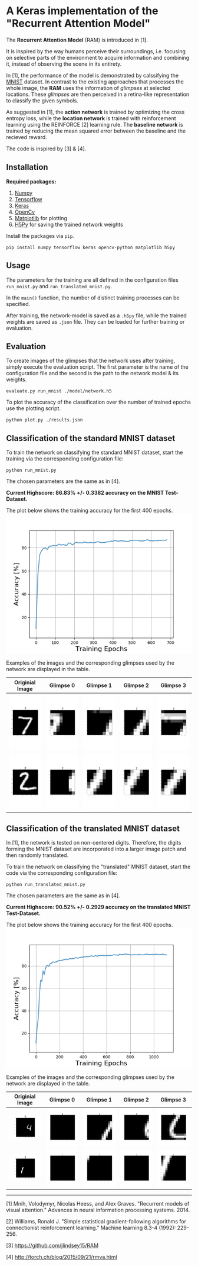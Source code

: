 # A Keras implementation of the "Recurrent Attention Model"

The **Recurrent Attention Model** (RAM) is introduced in [1]. 

It is inspired by the way humans perceive their surroundings, i.e. focusing on selective parts of the 
environment to acquire information and combining it, instead of observing the scene in its entirety.

In [1], the performance of the model is demonstrated by calssifying the [MNIST](http://yann.lecun.com/exdb/mnist/) dataset.
In contrast to the existing approaches that processes the whole image, the **RAM** uses the information of *glimpses* at selected locations. 
These *glimpses* are then perceived in a retina-like representation to classify the given symbols.

As suggested in [1], the **action network** is trained by optimizing the cross entropy loss, 
while the **location network** is trained with reinforcement learning using the REINFORCE [2] learning rule. 
The **baseline network** is trained by reducing the mean squared error between the baseline and the recieved reward.

The code is inspired by [3] & [4].

## Installation
**Required packages:**
1. [Numpy](http://www.numpy.org/)
2. [Tensorflow](https://www.tensorflow.org/)
3. [Keras](https://keras.io/)
4. [OpenCv](https://opencv.org/)
5. [Matplotlib](http://matplotlib.org/) for plotting
6. [H5Py](http://www.h5py.org/) for saving the trained network weights

Install the packages via `pip`.

```
pip install numpy tensorflow keras opencv-python matplotlib h5py
```

## Usage
The parameters for the training are all defined in the configuration files 
`run_mnist.py` and `run_translated_mnist.py`.

In the `main()` function, the number of distinct training processes can be specified.

After training, the network-model is 
saved as a `.h5py` file, while the trained weights are saved as `.json` file.
They can be loaded for further training or evaluation.

## Evaluation
To create images of the glimpses that the network uses after training, simply execute the evaluation script.
The first parameter is the name of the configuration file and the second is the path to the network model & its weights.
```
evaluate.py run_mnist ./model/network.h5
```

To plot the accuracy of the classification over the number of trained epochs use the plotting script. 
```
python plot.py ./results.json
```

## Classification of the standard MNIST dataset
To train the network on classifying the standard MNIST dataset, 
start the training via the corresponding configuration file:
```
python run_mnist.py
```
The chosen parameters are the same as in [4].

**Current Highscore:  86.83% +/- 0.3382 accuracy on the MNIST Test-Dataset.**

The plot below shows the training accuracy for the first 400 epochs. 
![Example](./MNIST_Results/MNIST_accuracy.png)

Examples of the images and the corresponding glimpses used by the network are displayed in the table.
 
|Originial Image | Glimpse 0| Glimpse 1| Glimpse 2 |Glimpse 3|
|:--:|:--:|:--:|:--:|:--:|
|<img src="./MNIST_Results/Images/symbol_0.png" alt="Symbol0" width="140">|<img src="./MNIST_Results/Images/symbol_0_glimpse_0_zoom_1.png" alt="Glimpse0" width="140">|<img src="./MNIST_Results/Images/symbol_0_glimpse_1_zoom_1.png" alt="Glimpse1" width="140">|<img src="./MNIST_Results/Images/symbol_0_glimpse_2_zoom_1.png" alt="Glimpse2" width="140">|<img src="./MNIST_Results/Images/symbol_0_glimpse_3_zoom_1.png" alt="Glimpse3" width="140">|
|<img src="./MNIST_Results/Images/symbol_1.png" alt="Symbol1" width="140">|<img src="./MNIST_Results/Images/symbol_1_glimpse_0_zoom_1.png" alt="Glimpse0" width="140">|<img src="./MNIST_Results/Images/symbol_1_glimpse_1_zoom_1.png" alt="Glimpse1" width="140">|<img src="./MNIST_Results/Images/symbol_1_glimpse_2_zoom_1.png" alt="Glimpse2" width="140">|<img src="./MNIST_Results/Images/symbol_1_glimpse_3_zoom_1.png" alt="Glimpse3" width="140">|


## Classification of the translated MNIST dataset
In [1], the network is tested on non-centered digits. 
Therefore, the digits forming the MNIST dataset are incorporated into a
larger image patch and then randomly translated.  

To train the network on classifying the "translated" MNIST dataset, 
start the code via the corresponding configuration file:
```
python run_translated_mnist.py
```
The chosen parameters are the same as in [4].

**Current Highscore:  90.52% +/- 0.2929 accuracy on the translated MNIST Test-Dataset.**

The plot below shows the training accuracy for the first 400 epochs. 
![Example](./MNIST_translated_Results/MNIST_translated_accuracy.png)

Examples of the images and the corresponding glimpses used by the network are displayed in the table.
 
|Originial Image | Glimpse 0| Glimpse 1| Glimpse 2 |Glimpse 3|
|:--:|:--:|:--:|:--:|:--:|
|<img src="./MNIST_translated_Results/Images/symbol_0.png" alt="Symbol0" width="140">|<img src="./MNIST_translated_Results/Images/symbol_0_glimpse_0.gif" alt="Glimpse0" width="140">|<img src="./MNIST_translated_Results/Images/symbol_0_glimpse_1.gif" alt="Glimpse1" width="140">|<img src="./MNIST_translated_Results/Images/symbol_0_glimpse_2.gif" alt="Glimpse2" width="140">|<img src="./MNIST_translated_Results/Images/symbol_0_glimpse_3.gif" alt="Glimpse3" width="140">|
|<img src="./MNIST_translated_Results/Images/symbol_1.png" alt="Symbol1" width="140">|<img src="./MNIST_translated_Results/Images/symbol_1_glimpse_0.gif" alt="Glimpse0" width="140">|<img src="./MNIST_translated_Results/Images/symbol_1_glimpse_1.gif" alt="Glimpse1" width="140">|<img src="./MNIST_translated_Results/Images/symbol_1_glimpse_2.gif" alt="Glimpse2" width="140">|<img src="./MNIST_translated_Results/Images/symbol_1_glimpse_3.gif" alt="Glimpse3" width="140">|
--------
[1] Mnih, Volodymyr, Nicolas Heess, and Alex Graves. "Recurrent models of visual attention." Advances in neural information processing systems. 2014.

[2] Williams, Ronald J. "Simple statistical gradient-following algorithms for connectionist reinforcement learning." Machine learning 8.3-4 (1992): 229-256.

[3] https://github.com/jlindsey15/RAM

[4] http://torch.ch/blog/2015/09/21/rmva.html

